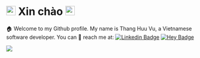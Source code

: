 <!--
**ThangHuuVu/ThangHuuVu** is a ✨ _special_ ✨ repository because its `README.md` (this file) appears on your GitHub profile.

Here are some ideas to get you started:

- 🔭 I’m currently working on ...
- 🌱 I’m currently learning ...
- 👯 I’m looking to collaborate on ...
- 🤔 I’m looking for help with ...
- 💬 Ask me about ...
- 📫 How to reach me: ...
- 😄 Pronouns: ...
- ⚡ Fun fact: ...
-->

# <img src="https://media.giphy.com/media/KEexxjxK16lBoE162o/giphy.gif" width="25px"> Xin chào <img src="https://media.giphy.com/media/KEexxjxK16lBoE162o/giphy.gif" width="25px">

:house: Welcome to my Github profile. My name is Thang Huu Vu, a Vietnamese software developer. You can 🤙 reach me at:
[![Linkedin Badge](https://img.shields.io/badge/-thanghuuvu-blue?style=flat-square&logo=Linkedin&logoColor=white&link=https://www.linkedin.com/in/thanghuuvu/)](https://www.linkedin.com/in/thanghuuvu/)
[![Hey Badge](https://img.shields.io/badge/-thvu@hey.com-black?style=flat-square&logo=Hey&logoColor=white&link=mailto:thvu@hey.com)](mailto:thvu@hey.com)

<a href="https://github.com/ThangHuuVu">
  <img align="center" src="https://github-readme-stats.vercel.app/api?username=ThangHuuVu&show_icons=true&count_private=true" />
</a>
